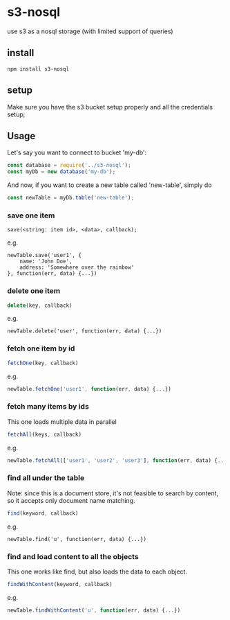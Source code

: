 # s3-nosql
use s3 as a nosql storage (with limited support of queries)

## install
`npm install s3-nosql`

## setup
Make sure you have the s3 bucket setup properly and all the credentials setup; 

## Usage 
Let's say you want to connect to bucket 'my-db':

```javascript
const database = require('../s3-nosql');
const myDb = new database('my-db');
```

And now, if you want to create a new table called 'new-table', simply do
```javascript
const newTable = myDb.table('new-table');
```

### save one item
```
save(<string: item id>, <data>, callback); 
```

e.g.
```
newTable.save('user1', {
    name: 'John Doe',
    address: 'Somewhere over the rainbow'
}, function(err, data) {...})
```

### delete one item
```javascript
delete(key, callback)
```
e.g.

```
newTable.delete('user', function(err, data) {...})
```

### fetch one item by id
```javascript
fetchOne(key, callback)
```
e.g.
```javascript
newTable.fetchOne('user1', function(err, data) {...})
```

### fetch many items by ids
This one loads multiple data in parallel
```javascript
fetchAll(keys, callback)
```
e.g.
```javascript
newTable.fetchAll(['user1', 'user2', 'user3'], function(err, data) {...})
```

### find all under the table
Note: since this is a document store, it's not feasible to search by content, so it accepts only document name matching.
```javascript
find(keyword, callback)
```
e.g.
```
newTable.find('u', function(err, data) {...})
```

### find and load content to all the objects
This one works like find, but also loads the data to each object.
```javascript
findWithContent(keyword, callback)
```
e.g.
```javascript
newTable.findWithContent('u', function(err, data) {...})
```

